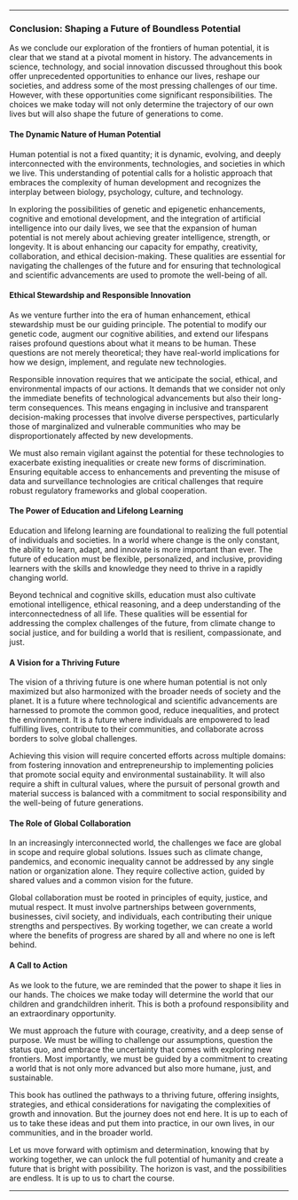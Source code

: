 
---

### **Conclusion: Shaping a Future of Boundless Potential**

As we conclude our exploration of the frontiers of human potential, it is clear that we stand at a pivotal moment in history. The advancements in science, technology, and social innovation discussed throughout this book offer unprecedented opportunities to enhance our lives, reshape our societies, and address some of the most pressing challenges of our time. However, with these opportunities come significant responsibilities. The choices we make today will not only determine the trajectory of our own lives but will also shape the future of generations to come.

#### **The Dynamic Nature of Human Potential**

Human potential is not a fixed quantity; it is dynamic, evolving, and deeply interconnected with the environments, technologies, and societies in which we live. This understanding of potential calls for a holistic approach that embraces the complexity of human development and recognizes the interplay between biology, psychology, culture, and technology.

In exploring the possibilities of genetic and epigenetic enhancements, cognitive and emotional development, and the integration of artificial intelligence into our daily lives, we see that the expansion of human potential is not merely about achieving greater intelligence, strength, or longevity. It is about enhancing our capacity for empathy, creativity, collaboration, and ethical decision-making. These qualities are essential for navigating the challenges of the future and for ensuring that technological and scientific advancements are used to promote the well-being of all.

#### **Ethical Stewardship and Responsible Innovation**

As we venture further into the era of human enhancement, ethical stewardship must be our guiding principle. The potential to modify our genetic code, augment our cognitive abilities, and extend our lifespans raises profound questions about what it means to be human. These questions are not merely theoretical; they have real-world implications for how we design, implement, and regulate new technologies.

Responsible innovation requires that we anticipate the social, ethical, and environmental impacts of our actions. It demands that we consider not only the immediate benefits of technological advancements but also their long-term consequences. This means engaging in inclusive and transparent decision-making processes that involve diverse perspectives, particularly those of marginalized and vulnerable communities who may be disproportionately affected by new developments.

We must also remain vigilant against the potential for these technologies to exacerbate existing inequalities or create new forms of discrimination. Ensuring equitable access to enhancements and preventing the misuse of data and surveillance technologies are critical challenges that require robust regulatory frameworks and global cooperation.

#### **The Power of Education and Lifelong Learning**

Education and lifelong learning are foundational to realizing the full potential of individuals and societies. In a world where change is the only constant, the ability to learn, adapt, and innovate is more important than ever. The future of education must be flexible, personalized, and inclusive, providing learners with the skills and knowledge they need to thrive in a rapidly changing world.

Beyond technical and cognitive skills, education must also cultivate emotional intelligence, ethical reasoning, and a deep understanding of the interconnectedness of all life. These qualities will be essential for addressing the complex challenges of the future, from climate change to social justice, and for building a world that is resilient, compassionate, and just.

#### **A Vision for a Thriving Future**

The vision of a thriving future is one where human potential is not only maximized but also harmonized with the broader needs of society and the planet. It is a future where technological and scientific advancements are harnessed to promote the common good, reduce inequalities, and protect the environment. It is a future where individuals are empowered to lead fulfilling lives, contribute to their communities, and collaborate across borders to solve global challenges.

Achieving this vision will require concerted efforts across multiple domains: from fostering innovation and entrepreneurship to implementing policies that promote social equity and environmental sustainability. It will also require a shift in cultural values, where the pursuit of personal growth and material success is balanced with a commitment to social responsibility and the well-being of future generations.

#### **The Role of Global Collaboration**

In an increasingly interconnected world, the challenges we face are global in scope and require global solutions. Issues such as climate change, pandemics, and economic inequality cannot be addressed by any single nation or organization alone. They require collective action, guided by shared values and a common vision for the future.

Global collaboration must be rooted in principles of equity, justice, and mutual respect. It must involve partnerships between governments, businesses, civil society, and individuals, each contributing their unique strengths and perspectives. By working together, we can create a world where the benefits of progress are shared by all and where no one is left behind.

#### **A Call to Action**

As we look to the future, we are reminded that the power to shape it lies in our hands. The choices we make today will determine the world that our children and grandchildren inherit. This is both a profound responsibility and an extraordinary opportunity.

We must approach the future with courage, creativity, and a deep sense of purpose. We must be willing to challenge our assumptions, question the status quo, and embrace the uncertainty that comes with exploring new frontiers. Most importantly, we must be guided by a commitment to creating a world that is not only more advanced but also more humane, just, and sustainable.

This book has outlined the pathways to a thriving future, offering insights, strategies, and ethical considerations for navigating the complexities of growth and innovation. But the journey does not end here. It is up to each of us to take these ideas and put them into practice, in our own lives, in our communities, and in the broader world.

Let us move forward with optimism and determination, knowing that by working together, we can unlock the full potential of humanity and create a future that is bright with possibility. The horizon is vast, and the possibilities are endless. It is up to us to chart the course.

---
